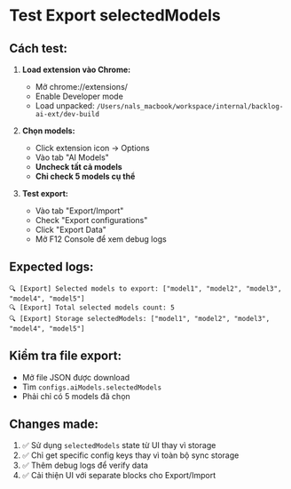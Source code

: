 # Test Export selectedModels

## Cách test:

1. **Load extension vào Chrome:**
   - Mở chrome://extensions/
   - Enable Developer mode
   - Load unpacked: `/Users/nals_macbook/workspace/internal/backlog-ai-ext/dev-build`

2. **Chọn models:**
   - Click extension icon → Options
   - Vào tab "AI Models"
   - **Uncheck tất cả models**
   - **Chỉ check 5 models cụ thể**

3. **Test export:**
   - Vào tab "Export/Import"
   - Check "Export configurations"
   - Click "Export Data"
   - Mở F12 Console để xem debug logs

## Expected logs:
```
🔍 [Export] Selected models to export: ["model1", "model2", "model3", "model4", "model5"]
🔍 [Export] Total selected models count: 5
🔍 [Export] Storage selectedModels: ["model1", "model2", "model3", "model4", "model5"]
```

## Kiểm tra file export:
- Mở file JSON được download
- Tìm `configs.aiModels.selectedModels`
- Phải chỉ có 5 models đã chọn

## Changes made:
1. ✅ Sử dụng `selectedModels` state từ UI thay vì storage
2. ✅ Chỉ get specific config keys thay vì toàn bộ sync storage
3. ✅ Thêm debug logs để verify data
4. ✅ Cải thiện UI với separate blocks cho Export/Import
